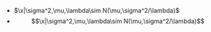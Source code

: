 * $\x|\sigma^2,\mu,\lambda\sim N(\mu,\sigma^2/\lambda)$
* $$\x|\sigma^2,\mu,\lambda\sim N(\mu,\sigma^2/\lambda)$$